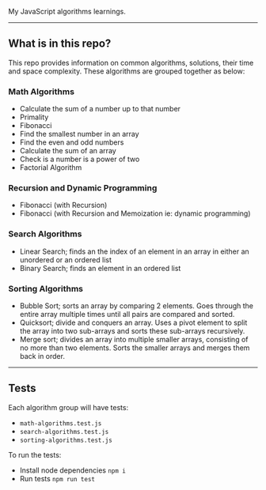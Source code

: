 My JavaScript algorithms learnings.

---
## What is in this repo?

This repo provides information on common algorithms, solutions, their time and space complexity. These algorithms are grouped together as below:

### Math Algorithms
- Calculate the sum of a number up to that number
- Primality
- Fibonacci
- Find the smallest number in an array
- Find the even and odd numbers
- Calculate the sum of an array
- Check is a number is a power of two
- Factorial Algorithm

### Recursion and Dynamic Programming
- Fibonacci (with Recursion)
- Fibonacci (with Recursion and Memoization ie: dynamic programming)

### Search Algorithms
- Linear Search; finds an the index of an element in an array in either an unordered or an ordered list
- Binary Search; finds an element in an ordered list

### Sorting Algorithms
- Bubble Sort; sorts an array by comparing 2 elements. Goes through the entire array multiple times until all pairs are compared and sorted.
- Quicksort; divide and conquers an array. Uses a pivot element to split the array into two sub-arrays and sorts these sub-arrays recursively.
- Merge sort; divides an array into multiple smaller arrays, consisting of no more than two elements. Sorts the smaller arrays and merges them back in order.

---
## Tests
Each algorithm group will have tests:
- `math-algorithms.test.js`
- `search-algorithms.test.js`
- `sorting-algorithms.test.js`

To run the tests:
- Install node dependencies `npm i`
- Run tests `npm run test`
